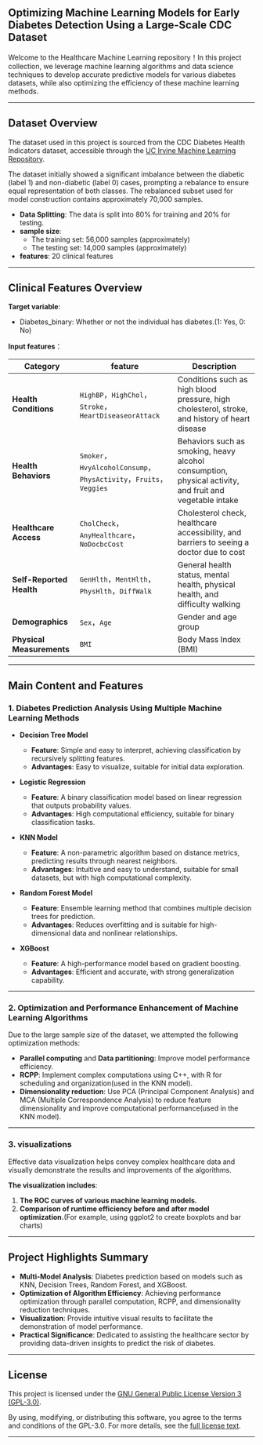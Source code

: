 ## **Optimizing Machine Learning Models for Early Diabetes Detection Using a Large-Scale CDC Dataset**  

Welcome to the Healthcare Machine Learning repository！In this project collection, we leverage machine learning algorithms and data science techniques to develop accurate predictive models for various diabetes datasets, while also optimizing the efficiency of these machine learning methods.

---

## **Dataset Overview**  

The dataset used in this project is sourced from the CDC Diabetes Health Indicators dataset, accessible through the [UC Irvine Machine Learning Repository](https://archive.ics.uci.edu/dataset/891/cdc+diabetes+health+indicators).

The dataset initially showed a significant imbalance between the diabetic (label 1) and non-diabetic (label 0) cases, prompting a rebalance to ensure equal representation of both classes. The rebalanced subset used for model construction contains approximately 70,000 samples.

- **Data Splitting**: The data is split into 80% for training and 20% for testing.  
- **sample size**:    
   - The training set: 56,000 samples (approximately)  
   - The testing set:  14,000 samples (approximately)  
- **features**: 20 clinical features

---

## **Clinical Features Overview**  

**Target variable**:   
- Diabetes_binary: Whether or not the individual has diabetes.(1: Yes, 0: No)  

**Input features**：  

| **Category**                  | **feature**                                   | **Description**                              |
|---------------------------|-------------------------------------------|--------------------------------------|
| **Health Conditions** | `HighBP`，`HighChol`，`Stroke`，`HeartDiseaseorAttack` | Conditions such as high blood pressure, high cholesterol, stroke, and history of heart disease |
| **Health Behaviors**   | `Smoker`，`HvyAlcoholConsump`，`PhysActivity`，`Fruits`，`Veggies` | Behaviors such as smoking, heavy alcohol consumption, physical activity, and fruit and vegetable intake    |
| **Healthcare Access** | `CholCheck`，`AnyHealthcare`，`NoDocbcCost`       | Cholesterol check, healthcare accessibility, and barriers to seeing a doctor due to cost  |
| **Self-Reported Health** | `GenHlth`，`MentHlth`，`PhysHlth`，`DiffWalk`    | General health status, mental health, physical health, and difficulty walking |
| **Demographics**      | `Sex`，`Age`                               | Gender and age group                      |
| **Physical Measurements** | `BMI`                                       | Body Mass Index (BMI)                        |

---

## **Main Content and Features**  

### **1. Diabetes Prediction Analysis Using Multiple Machine Learning Methods**  

- **Decision Tree Model**  
   - **Feature**: Simple and easy to interpret, achieving classification by recursively splitting features. 
   - **Advantages**: Easy to visualize, suitable for initial data exploration.  

- **Logistic Regression**  
   - **Feature**: A binary classification model based on linear regression that outputs probability values. 
   - **Advantages**: High computational efficiency, suitable for binary classification tasks. 

- **KNN Model**  
   - **Feature**: A non-parametric algorithm based on distance metrics, predicting results through nearest neighbors. 
   - **Advantages**: Intuitive and easy to understand, suitable for small datasets, but with high computational complexity.

- **Random Forest Model**  
   - **Feature**: Ensemble learning method that combines multiple decision trees for prediction.  
   - **Advantages**: Reduces overfitting and is suitable for high-dimensional data and nonlinear relationships.

- **XGBoost**  
   - **Feature**: A high-performance model based on gradient boosting. 
   - **Advantages**: Efficient and accurate, with strong generalization capability.

---

### **2. Optimization and Performance Enhancement of Machine Learning Algorithms**  

Due to the large sample size of the dataset, we attempted the following optimization methods: 

- **Parallel computing** and **Data partitioning**: Improve model performance efficiency.  
- **RCPP**: Implement complex computations using C++, with R for scheduling and organization(used in the KNN model).  
- **Dimensionality reduction**: Use PCA (Principal Component Analysis) and MCA (Multiple Correspondence Analysis) to reduce feature dimensionality and improve computational performance(used in the KNN model).

---

### **3. visualizations**  

Effective data visualization helps convey complex healthcare data and visually demonstrate the results and improvements of the algorithms. 

**The visualization includes**:   
1. **The ROC curves of various machine learning models.**  
2. **Comparison of runtime efficiency before and after model optimization.**(For example, using ggplot2 to create boxplots and bar charts) 

---

## **Project Highlights Summary**  
- **Multi-Model Analysis**: Diabetes prediction based on models such as KNN, Decision Trees, Random Forest, and XGBoost. 
- **Optimization of Algorithm Efficiency**: Achieving performance optimization through parallel computation, RCPP, and dimensionality reduction techniques. 
- **Visualization**: Provide intuitive visual results to facilitate the demonstration of model performance. 
- **Practical Significance**: Dedicated to assisting the healthcare sector by providing data-driven insights to predict the risk of diabetes. 

---

## License

This project is licensed under the [GNU General Public License Version 3 (GPL-3.0)](LICENSE).

By using, modifying, or distributing this software, you agree to the terms and conditions of the GPL-3.0. For more details, see the [full license text](https://www.gnu.org/licenses/gpl-3.0.html).

---
